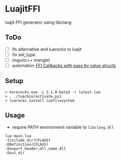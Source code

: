 # LuajitFFI
luajit FFI generator using libclang

## ToDo

* [ ] lfs alternative and luarocks to luajit
* [ ] fix set_type
* [ ] imgui(c++ mangle)
* [ ] automation [FFI Callbacks with pass by value structs](http://wiki.luajit.org/FFI-Callbacks-with-pass-by-value-structs)

## Setup

```
> hererocks.exe -j 2.1.0-beta3 -r latest lua
> . ./lua/bin/activate.ps1
> luarocks install luafilesystem
```

## Usage

* require PATH environment variable to `libclang.dll`

```
lua main.lua
-Iinclude_dir(CFLAGS)
-DDefinition(CFLAGS)
-Eexport_header,dll_name.dll
-Oout_dir
```
